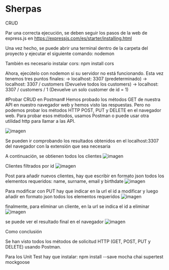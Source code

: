 # Sherpas
CRUD

Par una correcta ejecución, se deben seguir los pasos de la web de express.js en https://expressjs.com/es/starter/installing.html

Una vez hecho, se puede abrir una terminal dentro de la carpeta del proyecto y ejecutar el siguiente comando:
nodemon

También es necesario instalar cors: 
npm install cors

Ahora, ejecútelo con nodemon si su servidor no está funcionando. Esta vez tenemos tres puntos finales:
→ localhost: 3307 (predeterminado)
→ localhost: 3307 / customers (Devuelve todos los customers)
→ localhost: 3307 / customers / 1 (Devuelve un solo customer de id = 1)

#Probar CRUD en Postman#
Hemos probado los métodos GET de nuestra API en nuestro navegador web y hemos visto las respuestas. Pero no podemos probar los métodos HTTP POST, PUT y DELETE en el navegador web. Para probar esos métodos, usamos Postman o puede usar otra utilidad http para llamar a las API.

![imagen](https://user-images.githubusercontent.com/62959463/161620247-58d6cfed-ff90-4c78-a7fe-0ef24714cc7b.png)

Se pueden ir comprobando los resultados obtenidos en el localhost:3307 del navegador con la extensión que sea necesaria

A continuación, se obtienen todos los clientes
![imagen](https://user-images.githubusercontent.com/62959463/161620302-05c8d6da-d8cb-47b2-a11b-b2ce8afe701d.png)

Clientes filtrados por id
![imagen](https://user-images.githubusercontent.com/62959463/161620359-3e2e307d-62bf-4ec5-a213-56b6dd30ae2f.png)

Post para añadir nuevos clientes, hay que escribir en formato json todos los elementos requeridos: name, surname, email y birthdate
![imagen](https://user-images.githubusercontent.com/62959463/161620435-97d110e2-ee50-4719-9f0e-9be6e4d51b0d.png)

Para modificar con PUT hay que indicar en la url el id a modificar y luego añadir en formato json todos los elementos requeridos
![imagen](https://user-images.githubusercontent.com/62959463/161620499-0d06ec23-9027-4a4a-ad01-5035c51207c9.png)

finalmente, para eliminar un cliente, en la url se indica el id a eliminar
![imagen](https://user-images.githubusercontent.com/62959463/161620554-f97ca55e-24df-4593-b3ba-9e82282d09e9.png)

se puede ver el resultado final en el navegador
![imagen](https://user-images.githubusercontent.com/62959463/161620749-60a8b503-4804-4297-83d0-2556647db6a0.png)


Como conclusión

Se han visto todos los métodos de solicitud HTTP (GET, POST, PUT y DELETE) usando Postman.



Para los Unit Test hay que instalar:
npm install --save mocha chai supertest mockgoose
